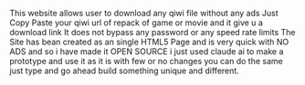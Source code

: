 This website allows user to download any qiwi file without any ads 
Just Copy Paste your qiwi url of repack of game or movie and it give u a download link
It does not bypass any password or any speed rate limits 
The Site has bean created as an single HTML5 Page and is very quick with NO ADS and so i have made it OPEN SOURCE
i just used claude ai to make a prototype and use it as it is with few or no changes you can do the same just type and go ahead build something unique and different.
